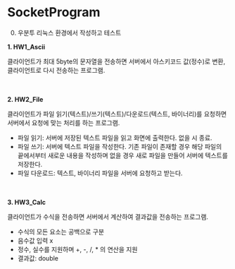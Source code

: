 # SocketProgram
0. 우분투 리눅스 환경에서 작성하고 테스트

**1. HW1_Ascii**

클라이언트가 최대 5byte의 문자열을 전송하면 서버에서 아스키코드 값(정수)로 변환, 클라이언트로 다시 전송하는 프로그램. <br><br><br>

**2. HW2_File**

클라이언트가 파일 읽기(텍스트)/쓰기(텍스트)/다운로드(텍스트, 바이너리)를 요청하면 서버에서 요청에 맞는 처리를 하는 프로그램. <br>
- 파일 읽기: 서버에 저장된 텍스트 파일을 읽고 화면에 출력한다. 없을 시 종료.
- 파일 쓰기: 서버에 텍스트 파일을 작성한다. 기존 파일이 존재할 경우 해당 파일의 끝에서부터 새로운 내용을 작성하며 없을 경우 새로 파일을 만들어 서버에 텍스트를 저장한다.
- 파일 다운로드: 텍스트, 바이너리 파일을 서버에 요청하고 받는다.

<br><br>
**3. HW3_Calc**

클라이언트가 수식을 전송하면 서버에서 계산하여 결과값을 전송하는 프로그램.
- 수식의 모든 요소는 공백으로 구분
- 음수값 입력 x
- 정수, 실수를 지원하며 +, -, /, * 의 연산을 지원
- 결과값: double
